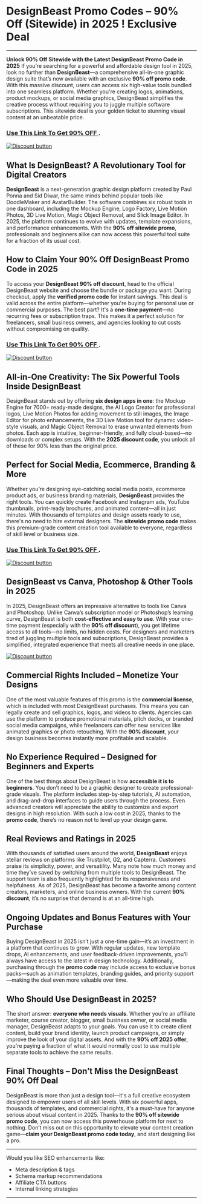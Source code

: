 # DesignBeast Promo Codes – 90% Off (Sitewide) in 2025 ! Exclusive Deal
---

**Unlock 90% Off Sitewide with the Latest DesignBeast Promo Code in 2025**
If you’re searching for a powerful and affordable design tool in 2025, look no further than **DesignBeast**—a comprehensive all-in-one graphic design suite that’s now available with an exclusive **90% off promo code**. With this massive discount, users can access six high-value tools bundled into one seamless platform. Whether you're creating logos, animations, product mockups, or social media graphics, DesignBeast simplifies the creative process without requiring you to juggle multiple software subscriptions. This sitewide deal is your golden ticket to stunning visual content at an unbeatable price.

### [Use This Link To Get 90% OFF ](https://paykstrt.com/14753/163249).


[![Discount button](https://github.com/user-attachments/assets/d84d81bf-3162-482e-9e2e-e24303a0283e)](https://paykstrt.com/14753/163249)
## **What Is DesignBeast? A Revolutionary Tool for Digital Creators**

**DesignBeast** is a next-generation graphic design platform created by Paul Ponna and Sid Diwar, the same minds behind popular tools like DoodleMaker and AvatarBuilder. The software combines six robust tools in one dashboard, including the Mockup Engine, Logo Factory, Live Motion Photos, 3D Live Motion, Magic Object Removal, and Slick Image Editor. In 2025, the platform continues to evolve with updates, template expansions, and performance enhancements. With the **90% off sitewide promo**, professionals and beginners alike can now access this powerful tool suite for a fraction of its usual cost.

## **How to Claim Your 90% Off DesignBeast Promo Code in 2025**

To access your **DesignBeast 90% off discount**, head to the official DesignBeast website and choose the bundle or package you want. During checkout, apply the **verified promo code** for instant savings. This deal is valid across the entire platform—whether you're buying for personal use or commercial purposes. The best part? It's a **one-time payment**—no recurring fees or subscription traps. This makes it a perfect solution for freelancers, small business owners, and agencies looking to cut costs without compromising on quality.
### [Use This Link To Get 90% OFF ](https://paykstrt.com/14753/163249).


[![Discount button](https://github.com/user-attachments/assets/7bec69f3-b83d-48ec-8839-b002e18861f0)](https://paykstrt.com/14753/163249)

## **All-in-One Creativity: The Six Powerful Tools Inside DesignBeast**

DesignBeast stands out by offering **six design apps in one**: the Mockup Engine for 7000+ ready-made designs, the AI Logo Creator for professional logos, Live Motion Photos for adding movement to still images, the Image Editor for photo enhancements, the 3D Live Motion tool for dynamic video-style visuals, and Magic Object Removal to erase unwanted elements from photos. Each app is intuitive, beginner-friendly, and fully cloud-based—no downloads or complex setups. With the **2025 discount code**, you unlock all of these for 90% less than the original price.

## **Perfect for Social Media, Ecommerce, Branding & More**

Whether you’re designing eye-catching social media posts, ecommerce product ads, or business branding materials, **DesignBeast** provides the right tools. You can quickly create Facebook and Instagram ads, YouTube thumbnails, print-ready brochures, and animated content—all in just minutes. With thousands of templates and design assets ready to use, there's no need to hire external designers. The **sitewide promo code** makes this premium-grade content creation tool available to everyone, regardless of skill level or business size.
### [Use This Link To Get 90% OFF ](https://paykstrt.com/14753/163249).


[![Discount button](https://github.com/user-attachments/assets/5cd9e221-ed97-416f-b8a3-47e28da6a8fc)](https://paykstrt.com/14753/163249)

## **DesignBeast vs Canva, Photoshop & Other Tools in 2025**

In 2025, DesignBeast offers an impressive alternative to tools like Canva and Photoshop. Unlike Canva’s subscription model or Photoshop’s learning curve, DesignBeast is both **cost-effective and easy to use**. With your one-time payment (especially with the **90% off discount**), you get lifetime access to all tools—no limits, no hidden costs. For designers and marketers tired of juggling multiple tools and subscriptions, DesignBeast provides a simplified, integrated experience that meets all creative needs in one place.

[![Discount button](https://github.com/user-attachments/assets/c703075c-6779-4a87-a4dc-7d54eeacd42c)](https://paykstrt.com/14753/163249)


## **Commercial Rights Included – Monetize Your Designs**

One of the most valuable features of this promo is the **commercial license**, which is included with most DesignBeast purchases. This means you can legally create and sell graphics, logos, and videos to clients. Agencies can use the platform to produce promotional materials, pitch decks, or branded social media campaigns, while freelancers can offer new services like animated graphics or photo retouching. With the **90% discount**, your design business becomes instantly more profitable and scalable.

## **No Experience Required – Designed for Beginners and Experts**

One of the best things about DesignBeast is how **accessible it is to beginners**. You don’t need to be a graphic designer to create professional-grade visuals. The platform includes step-by-step tutorials, AI automation, and drag-and-drop interfaces to guide users through the process. Even advanced creators will appreciate the ability to customize and export designs in high resolution. With such a low cost in 2025, thanks to the **promo code**, there’s no reason not to level up your design game.

## **Real Reviews and Ratings in 2025**

With thousands of satisfied users around the world, **DesignBeast** enjoys stellar reviews on platforms like Trustpilot, G2, and Capterra. Customers praise its simplicity, power, and versatility. Many note how much money and time they’ve saved by switching from multiple tools to DesignBeast. The support team is also frequently highlighted for its responsiveness and helpfulness. As of 2025, DesignBeast has become a favorite among content creators, marketers, and online business owners. With the current **90% discount**, it’s no surprise that demand is at an all-time high.

## **Ongoing Updates and Bonus Features with Your Purchase**

Buying DesignBeast in 2025 isn’t just a one-time gain—it’s an investment in a platform that continues to grow. With regular updates, new template drops, AI enhancements, and user feedback-driven improvements, you’ll always have access to the latest in design technology. Additionally, purchasing through the **promo code** may include access to exclusive bonus packs—such as animation templates, branding guides, and priority support—making the deal even more valuable over time.

## **Who Should Use DesignBeast in 2025?**

The short answer: **everyone who needs visuals**. Whether you're an affiliate marketer, course creator, blogger, small business owner, or social media manager, DesignBeast adapts to your goals. You can use it to create client content, build your brand identity, launch product campaigns, or simply improve the look of your digital assets. And with the **90% off 2025 offer**, you're paying a fraction of what it would normally cost to use multiple separate tools to achieve the same results.

## **Final Thoughts – Don’t Miss the DesignBeast 90% Off Deal**

DesignBeast is more than just a design tool—it's a full creative ecosystem designed to empower users of all skill levels. With six powerful apps, thousands of templates, and commercial rights, it's a must-have for anyone serious about visual content in 2025. Thanks to the **90% off sitewide promo code**, you can now access this powerhouse platform for next to nothing. Don’t miss out on this opportunity to elevate your content creation game—**claim your DesignBeast promo code today**, and start designing like a pro.

---

Would you like SEO enhancements like:

* Meta description & tags
* Schema markup recommendations
* Affiliate CTA buttons
* Internal linking strategies
---

